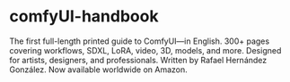 # comfyUI-handbook
The first full-length printed guide to ComfyUI—in English. 300+ pages covering workflows, SDXL, LoRA, video, 3D, models, and more. Designed for artists, designers, and professionals. Written by Rafael Hernández González. Now available worldwide on Amazon.
